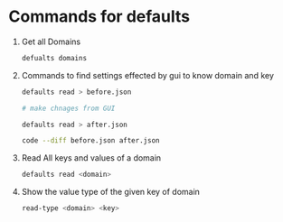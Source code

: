# Commands for defaults

1. Get all Domains

    ```sh
    defualts domains
    ```

2. Commands to find settings effected by gui to know domain and key
  
    ```sh
    defaults read > before.json

    # make chnages from GUI

    defaults read > after.json

    code --diff before.json after.json
    ```

3. Read All keys and values of a domain

    ```sh
    defaults read <domain>
    ```

4. Show the value type of the given key of domain

    ```sh
    read-type <domain> <key>
    ```
